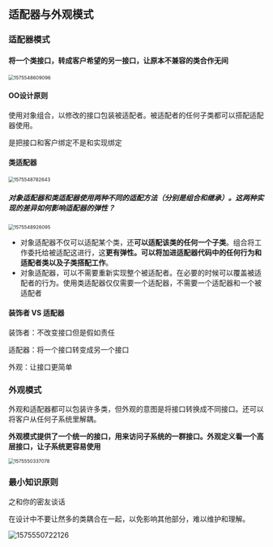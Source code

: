 ## 适配器与外观模式

### 适配器模式

#### 将一个类接口，转成客户希望的另一接口，让原本不兼容的类合作无间

<img src="E:\研究生学习\Typora图片\1575548609096.png" alt="1575548609096" style="zoom:67%;" />

#### OO设计原则

使用对象组合，以修改的接口包装被适配者。被适配者的任何子类都可以搭配适配器使用。

是把接口和客户绑定不是和实现绑定

#### 类适配器

<img src="E:\研究生学习\Typora图片\1575548782643.png" alt="1575548782643" style="zoom:67%;" />

##### 对象适配器和类适配器使用两种不同的适配方法（分别是组合和继承）。这两种实现的差异如何影响适配器的弹性？

<img src="E:\研究生学习\Typora图片\1575548926095.png" alt="1575548926095" style="zoom:67%;" />

* 对象适配器不仅可以适配某个类，还**可以适配该类的任何一个子类**。组合将工作委托给被适配这进行，这**更有弹性。可以将加进适配器代码中的任何行为和适配者类以及子类搭配工作**。
* 对象适配器，可以不需要重新实现整个被适配者。在必要的时候可以覆盖被适配者的行为。使用类适配器仅仅需要一个适配器，不需要一个适配器和一个被适配者

#### 装饰者 VS 适配器

装饰者：不改变接口但是假如责任

适配器：将一个接口转变成另一个接口

外观：让接口更简单

### 外观模式

外观和适配器都可以包装许多类，但外观的意图是将接口转换成不同接口。还可以将客户从任何子系统里解耦。

**外观模式提供了一个统一的接口，用来访问子系统的一群接口。外观定义看一个高层接口，让子系统更容易使用**

<img src="E:\研究生学习\Typora图片\1575550337078.png" alt="1575550337078" style="zoom:67%;" />

### 最小知识原则

之和你的密友谈话

在设计中不要让然多的类耦合在一起，以免影响其他部分，难以维护和理解。

![1575550722126](E:\研究生学习\Typora图片\1575550722126.png)